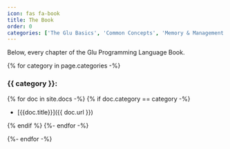 ```yaml
---
icon: fas fa-book
title: The Book
order: 0
categories: ['The Glu Basics', 'Common Concepts', 'Memory & Management', 'Structure related data using Structs', 'Build complex Data Types', 'Generic Types and Templates', 'Understanding Imports and Namespaces', 'Appendix']
---
```


Below, every chapter of the Glu Programming Language Book.


{% for category in page.categories -%}

### {{ category }}:

{% for doc in site.docs -%}
{% if doc.category == category -%}
- [{{doc.title}}]({{ doc.url }})

{% endif %}
{%- endfor -%}

{%- endfor -%}
